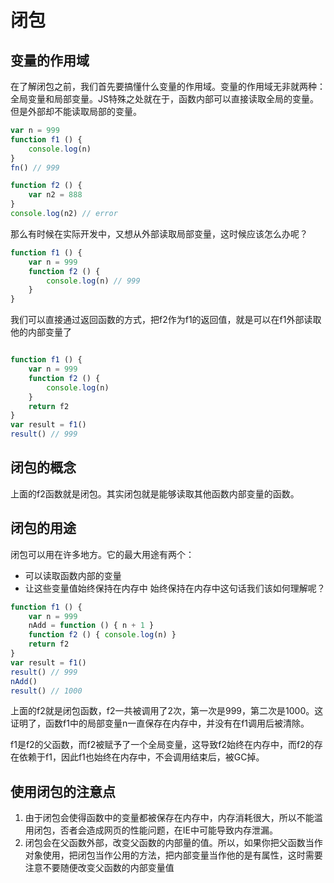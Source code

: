 # 闭包

## 变量的作用域
在了解闭包之前，我们首先要搞懂什么变量的作用域。变量的作用域无非就两种：全局变量和局部变量。JS特殊之处就在于，函数内部可以直接读取全局的变量。但是外部却不能读取局部的变量。
```js
var n = 999
function f1 () {
    console.log(n)
}
fn() // 999

function f2 () {
    var n2 = 888
}
console.log(n2) // error 
```
那么有时候在实际开发中，又想从外部读取局部变量，这时候应该怎么办呢？
```js
function f1 () {
    var n = 999
    function f2 () {
        console.log(n) // 999
    }
}
```
我们可以直接通过返回函数的方式，把f2作为f1的返回值，就是可以在f1外部读取他的内部变量了
```js

function f1 () {
    var n = 999
    function f2 () {
        console.log(n)
    }
    return f2
}
var result = f1()
result() // 999
```

## 闭包的概念
上面的f2函数就是闭包。其实闭包就是能够读取其他函数内部变量的函数。

## 闭包的用途
闭包可以用在许多地方。它的最大用途有两个：
* 可以读取函数内部的变量
* 让这些变量值始终保持在内存中
始终保持在内存中这句话我们该如何理解呢？
```js
function f1 () {
    var n = 999
    nAdd = function () { n + 1 }
    function f2 () { console.log(n) }
    return f2
}
var result = f1()
result() // 999
nAdd() 
result() // 1000
```
上面的f2就是闭包函数，f2一共被调用了2次，第一次是999，第二次是1000。这证明了，函数f1中的局部变量n一直保存在内存中，并没有在f1调用后被清除。

f1是f2的父函数，而f2被赋予了一个全局变量，这导致f2始终在内存中，而f2的存在依赖于f1，因此f1也始终在内存中，不会调用结束后，被GC掉。

## 使用闭包的注意点
1. 由于闭包会使得函数中的变量都被保存在内存中，内存消耗很大，所以不能滥用闭包，否者会造成网页的性能问题，在IE中可能导致内存泄漏。
2. 闭包会在父函数外部，改变父函数的内部量的值。所以，如果你把父函数当作对象使用，把闭包当作公用的方法，把内部变量当作他的是有属性，这时需要注意不要随便改变父函数的内部变量值